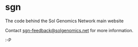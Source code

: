 sgn
===

The code behind the Sol Genomics Network main website

Contact sgn-feedback@solgenomics.net for more information.

:-P
